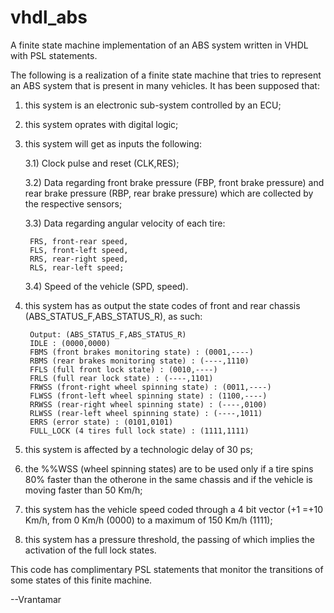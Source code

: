 # vhdl_abs
A finite state machine implementation of an ABS system written in VHDL with PSL statements.

The following is a realization of a finite state machine that tries to represent an ABS system that is present in many vehicles. 
It has been supposed that:
1) this system is an electronic sub-system controlled by an ECU;
2) this system oprates with digital logic;
3) this system will get as inputs the following:
	
	3.1)	Clock pulse and reset (CLK,RES);
	
	3.2)	Data regarding front brake pressure (FBP, front brake pressure) and rear brake pressure (RBP, rear brake pressure) which are collected by the
			respective sensors;
	
	3.3) 	Data regarding angular velocity of each tire:
	
		FRS, front-rear speed,
		FLS, front-left speed, 
		RRS, rear-right speed,
		RLS, rear-left speed;

	3.4)	Speed of the vehicle (SPD, speed).

4) this system has as output the state codes of front and rear chassis (ABS_STATUS_F,ABS_STATUS_R), as such:
	
		Output: (ABS_STATUS_F,ABS_STATUS_R)
		IDLE : (0000,0000)
		FBMS (front brakes monitoring state) : (0001,----)
		RBMS (rear brakes monitoring state) : (----,1110)
		FFLS (full front lock state) : (0010,----)	
		FRLS (full rear lock state) : (----,1101)
		FRWSS (front-right wheel spinning state) : (0011,----)
		FLWSS (front-left wheel spinning state) : (1100,----)
		RRWSS (rear-right wheel spinning state) : (----,0100)
		RLWSS (rear-left wheel spinning state) : (----,1011)
		ERRS (error state) : (0101,0101)
		FULL_LOCK (4 tires full lock state) : (1111,1111)
	

5) this system is affected by a technologic delay of 30 ps;
6) the %%WSS (wheel spinning states) are to be used only if a tire spins 80% faster than the otherone in the same chassis and if the vehicle is moving faster than 50 Km/h;
7) this system has the vehicle speed coded through a 4 bit vector (+1 =+10 Km/h, from 0 Km/h (0000) to a maximum of 150 Km/h (1111);
8) this system has a pressure threshold, the passing of which implies the activation of the full lock states.


This code has complimentary PSL statements that monitor the transitions of some states of this finite machine.

--Vrantamar
